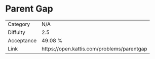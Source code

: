 # Parent Gap

<table>
    <tr>
        <td>Category</td>
        <td>N/A</td>
    </tr>
    <tr>
        <td>Diffulty</td>
        <td>2.5</td>
    </tr>
    <tr>
        <td>Acceptance</td>
        <td>49.08 %</td>
    </tr>
    <tr>
        <td>Link</td>
        <td>https://open.kattis.com/problems/parentgap</td>
    </tr>
</table>